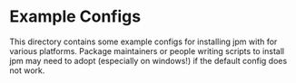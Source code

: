 # Example Configs

This directory contains some example configs for installing jpm with for
various platforms. Package maintainers or people writing scripts to install jpm
may need to adopt (especially on windows!) if the default config does not work.

